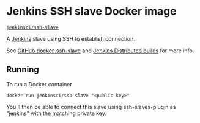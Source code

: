 # Jenkins SSH slave Docker image

[`jenkinsci/ssh-slave`](https://hub.docker.com/r/jenkinsci/ssh-slave/)

A [Jenkins](https://jenkins-ci.org) slave using SSH to establish connection.

See [GitHub docker-ssh-slave](https://github.com/jenkinsci/docker-ssh-slave) and
[Jenkins Distributed builds](https://wiki.jenkins-ci.org/display/JENKINS/Distributed+builds) for more info.

## Running

To run a Docker container

    docker run jenkinsci/ssh-slave "<public key>"

You'll then be able to connect this slave using ssh-slaves-plugin as "jenkins" with the matching private key.

